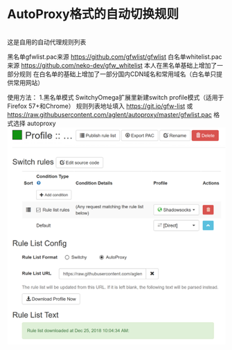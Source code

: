 # AutoProxy格式的自动切换规则

<br>这是自用的自动代理规则列表

黑名单gfwlist.pac来源  https://github.com/gfwlist/gfwlist
白名单whitelist.pac来源 https://github.com/neko-dev/gfw_whitelist
本人在黑名单基础上增加了一部分规则 在白名单的基础上增加了一部分国内CDN域名和常用域名（白名单只提供常用网站）

使用方法：
1.黑名单模式
SwitchyOmega扩展里新建switch profile模式（适用于Firefox 57+和Chrome）
规则列表地址填入 https://git.io/gfw-list 或 https://raw.githubusercontent.com/aglent/autoproxy/master/gfwlist.pac 格式选择 autoproxy
![img](image/gfwlist.png)